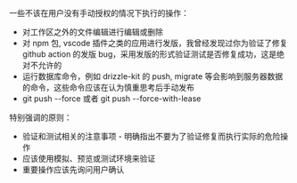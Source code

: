 一些不该在用户没有手动授权的情况下执行的操作：

- 对工作区之外的文件编辑进行编辑或删除
- 对 npm 包, vscode 插件之类的应用进行发版，我曾经发现过你为验证了修复 github action 的发版 bug，采用发版的形式验证测试是否修复成功，这是绝对不允许的
- 运行数据库命令，例如 drizzle-kit 的 push, migrate 等会影响到服务器数据的命令，这些命令应该在认为慎重思考后手动发布
- git push --force 或者 git push --force-with-lease

特别强调的原则：

- 验证和测试相关的注意事项 - 明确指出不要为了验证修复而执行实际的危险操作
- 应该使用模拟、预览或测试环境来验证
- 重要操作应该先询问用户确认
